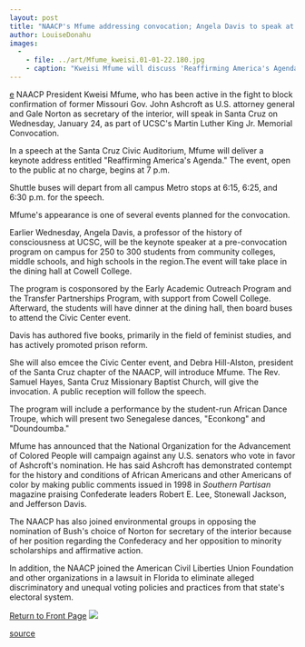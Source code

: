 ```yaml
---
layout: post
title: "NAACP's Mfume addressing convocation; Angela Davis to speak at outreach event"
author: LouiseDonahu
images:
  -
    - file: ../art/Mfume_kweisi.01-01-22.180.jpg
    - caption: "Kweisi Mfume will discuss 'Reaffirming America's Agenda' on Wednesday at the Santa Cruz Civic Auditorium."
---
```


[e][1] NAACP President Kweisi Mfume, who has been active in the fight to block confirmation of former Missouri Gov. John Ashcroft as U.S. attorney general and Gale Norton as secretary of the interior, will speak in Santa Cruz on Wednesday, January 24, as part of UCSC's Martin Luther King Jr. Memorial Convocation.

In a speech at the Santa Cruz Civic Auditorium, Mfume will deliver a keynote address entitled "Reaffirming America's Agenda." The event, open to the public at no charge, begins at 7 p.m.

Shuttle buses will depart from all campus Metro stops at 6:15, 6:25, and 6:30 p.m. for the speech.

Mfume's appearance is one of several events planned for the convocation.  
  
Earlier Wednesday, Angela Davis, a professor of the history of consciousness at UCSC, will be the keynote speaker at a pre-convocation program on campus for 250 to 300 students from community colleges, middle schools, and high schools in the region.The event will take place in the dining hall at Cowell College.

The program is cosponsored by the Early Academic Outreach Program and the Transfer Partnerships Program, with support from Cowell College. Afterward, the students will have dinner at the dining hall, then board buses to attend the Civic Center event.  
  
Davis has authored five books, primarily in the field of feminist studies, and has actively promoted prison reform.  
  
She will also emcee the Civic Center event, and Debra Hill-Alston, president of the Santa Cruz chapter of the NAACP, will introduce Mfume. The Rev. Samuel Hayes, Santa Cruz Missionary Baptist Church, will give the invocation. A public reception will follow the speech.  
  
The program will include a performance by the student-run African Dance Troupe, which will present two Senegalese dances, "Econkong" and "Doundoumba."   
  
Mfume has announced that the National Organization for the Advancement of Colored People will campaign against any U.S. senators who vote in favor of Ashcroft's nomination. He has said Ashcroft has demonstrated contempt for the history and conditions of African Americans and other Americans of color by making public comments issued in 1998 in _Southern Partisan_ magazine praising Confederate leaders Robert E. Lee, Stonewall Jackson, and Jefferson Davis.  
  
The NAACP has also joined environmental groups in opposing the nomination of Bush's choice of Norton for secretary of the interior because of her position regarding the Confederacy and her opposition to minority scholarships and affirmative action.  
  
In addition, the NAACP joined the American Civil Liberties Union Foundation and other organizations in a lawsuit in Florida to eliminate alleged discriminatory and unequal voting policies and practices from that state's electoral system.

  
[Return to Front Page][2] ![ ][3]

[1]: mailto:XX@cats.ucsc.edu
[2]: ../../index.html
[3]: ../../images/trans.gif

[source](http://www1.ucsc.edu/currents/00-01/01-22/King.html "Permalink to King")

